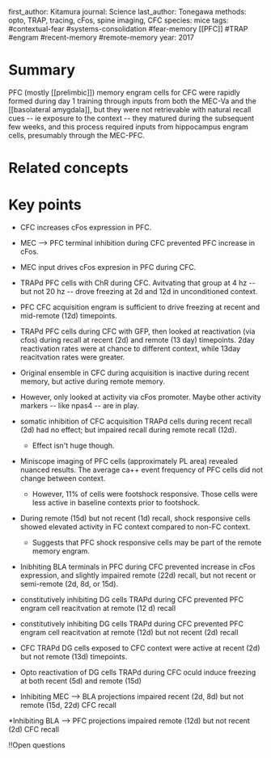 first_author: Kitamura
journal: Science
last_author: Tonegawa
methods: opto, TRAP, tracing, cFos, spine imaging, CFC
species: mice
tags: #contextual-fear #systems-consolidation #fear-memory [[PFC]] #TRAP #engram #recent-memory #remote-memory
year: 2017

# Summary

PFC (mostly [[prelimbic]]) memory engram cells for CFC were rapidly formed during day 1 training through inputs from both the MEC-Va and the [[basolateral amygdala]], but they were not retrievable with natural recall cues -- ie exposure to the context -- they matured during the subsequent few weeks, and this process required inputs from hippocampus engram cells, presumably through the MEC-PFC.

# Related concepts


# Key points
* CFC increases cFos expression in PFC.
* MEC --> PFC terminal inhibition during CFC prevented PFC increase in cFos.

* MEC input drives cFos expresion in PFC during CFC.

* TRAPd PFC cells with ChR during CFC. Avitvating that group at 4 hz -- but not 20 hz -- drove freezing at 2d and 12d in unconditioned context.

* PFC CFC acquisition engram is sufficient to drive freezing at recent and mid-remote (12d) timepoints.
* TRAPd PFC cells during CFC with GFP, then looked at reactivation (via cfos) during recall at recent (2d) and remote (13 day) timepoints. 2day reactivation rates were at chance to different context, while 13day reacitvation rates were greater. 

* Original ensemble in CFC during acquisition is inactive during recent memory, but active during remote memory. 
*	However, only looked at activity via cFos promoter. Maybe other activity markers -- like npas4 -- are in play.


* somatic inhibition of CFC acquisition TRAPd cells during recent recall (2d) had no effect; but impaired recall during remote recall (12d).
	* Effect isn't huge though.

* Miniscope imaging of PFC cells (approximately PL area) revealed nuanced results. The average ca++ event frequency of PFC cells did not change between context. 
	* However, 11% of cells were footshock responsive. Those cells were less active in baseline contexts prior to footshock. 
* During remote (15d) but not recent (1d) recall, shock responsive cells showed elevated activity in FC context compared to non-FC context. 
	* Suggests that PFC shock responsive cells may be part of the remote memory engram.

* Inibhiting BLA terminals in PFC during CFC prevented increase in cFos expression, and slightly impaired remote (22d) recall, but not recent or semi-remote (2d, 8d, or 15d).
* constitutively inhibiting DG cells TRAPd during CFC prevented PFC engram cell reacitvation at remote (12 d) recall

* constitutively inhibiting DG cells TRAPd during CFC prevented PFC engram cell reacitvation at remote (12d) but not recent (2d) recall

* CFC TRAPd DG cells exposed to CFC context were active at recent (2d) but not remote (13d) timepoints.

* Opto reactivation of DG cells TRAPd during CFC oculd induce freezing at both recent (5d) and remote (15d)

* Inhibiting MEC --> BLA projections impaired recent (2d, 8d) but not remote (15d, 22d) CFC recall

*Inhibiting BLA --> PFC projections impaired remote (12d) but not recent (2d) CFC recall


!!Open questions